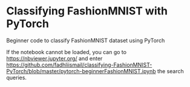 # Classifying FashionMNIST with PyTorch
Beginner code to classify FashionMNIST dataset using PyTorch

If the notebook cannot be loaded, you can go to https://nbviewer.jupyter.org/ and enter https://github.com/fadhliismail/classifying-FashionMNIST-PyTorch/blob/master/pytorch-beginnerFashionMNIST.ipynb the search queries.
